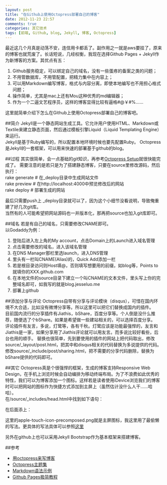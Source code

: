 ```yaml
---
layout: post
title: "在Github上使用Octopress部署自己的博客"
date: 2012-11-23 22:57
comments: true
categories: 其它技术
tags: [前端, Github, blog, Jekyll, 博客, Octopress]
---
```


最近这几个月真是动荡不安，连信用卡都丢了。副作用之一就是aws要挂了，原来的博客也就荒废了。长话短说，几经权衡，我现在选择Github Pages + Jekyll作为新博客的方案。其优点有五：  
1. Github服务稳定，可以绑定自己的域名，没有一些蛋疼的备案之类的问题；  
2. 不用管数据库，不用管配置，把精力集中在内容上；  
3. 可以用Markdown编写博客，格式与内容分离，即使本地编写也不用担心格式问题；  
4. 操作简单，尤其是mac上还有Mou这种优秀的md编辑器；  
5. 作为一个二逼文艺程序员，这样的博客显得比较有逼格#@￥#%……  

这里就简单介绍下怎么在Github上使用Octopress部署自己的博客吧。
<!-- more -->
##简介
Jekyll是一个静态网站生成工具。它允许用户使用HTML、Markdown或Textile来建立静态页面，然后通过模板引擎Liquid（Liquid Templating Engine）来运行。  
Jekyll是基于Ruby编写的，所以配置本地环境时候也要先配置Ruby。
Octopress是Jekyll的一套框架，可以用来快速的部署基于github的blog。  

##过程
其实很简单，会一点基础的git知识，再参考[Octopress Setup](http://octopress.org/docs/setup/)就很快能完成了。
需要注意的是若只是为了搭建静态博客，只要在source里修改源码，然后执行：  
	rake generate   # 在_deploy目录中生成网站文件  
	rake preview    # 在http://localhost:4000中预览修改后的网站  
	rake deploy     # 部署生成的网站  

最后只需要push上 _deploy目录就可以了，因为这个小细节没看说明，导致俺重建了好几次git库。  
当然有的人可能希望把网站源码也一并版本化，那再把source也加入git库即可。  

##域名
若是有自己的域名，只需要修改CNAME即可。  
以Godaddy为例：  
1. 登陆后进入左上角的My account，点击Domain上的Launch进入域名管理  
2. 点击需要修改的域名，进入该域名管理
3. 在DNS Manager那栏里选launch，进入DNS管理  
3. 里头有一栏叫CNAME(Alias)的，Quick Add添加一栏  
4. 若是根目录访问则Host填@，否则填写想要用的前缀，如blog等，Points to就填你的XXX.github.com  
5. 在本地文件的source目录下建立一个叫CNAME的文本文件，里头写上你的完整域名即可，如我写的就是blog.jesseluo.me  
6. 部署上github  

##添加分享与评论
Octopress自带有分享与评论模块（disqus），可惜在国内环境不大合适，比如没有微博分享等。所以这里可以把它们替换成国内的插件。  
目前国内流行的分享插件有Jiathis，bShare，百度分享等。个人倒是没什么推荐，随便选了个bShare。如果是希望做一些建站相关的，可以选择百度分享。  
评论插件有友言，多说，灯鹭等，各有千秋。灯鹭应该是功能最强悍的，友言和Jiathis是一家，如果分享用了Jiathis评论就可以用友言。而多说比较好看些，后台也用的顺手。
替换也很简单，先到要使用的插件的网站上把代码取出，修改source/_layout/post.html，把其中和disqus相关的代码替换为多说提供的代码。修改source/_include/post/sharing.html，把不需要的分享代码删除，替换为bShare提供的代码即可。

##其它
Octopress真是个很强悍的框架，生成的博客支持Responsive Web Design，在手机上浏览时候会自动编排为移动终端布局。为了不浪费如此优秀的特性，我们可以为博客添加一个图标。这样若是读者使用iDevice浏览我们的博客时可以把网站的图标作为快捷方式添加到主屏上（虽然估计没什么人干……哈哈）。  
在/source/_includes/head.html中找到如下语句：  
	<meta name="author" content="{{ site.author }}">  

在后面添上：  
	<link rel="apple-touch-icon" href="apple-touch-icon-precomposed.png"/>  

这里的apple-touch-icon-precomposed.png就是主屏图标，我这里用了最偷懒的写法。更具体的写法具体可以参照[这里](http://www.prower.cn/technic/2314/ "iOS中为网站添加图标到主屏幕以及增加启动画面")

另外在github上也可以采用Jekyll Bootstrap作为基本框架来搭建博客。  

##参考
* [用octopress来写博客](http://caok.github.com/blog/2012/06/24/install-octopress-to-write-blog/)
* [Octopress主题集](http://zonyitoo.github.com/blog/2012/04/14/octopresszhu-ti-ji.markdown/)
* [Markdown语法示例](http://equation85.github.com/blog/markdown-examples/)  
* [Github Pages极简教程](http://yanping.me/cn/blog/2012/03/18/github-pages-step-by-step)
